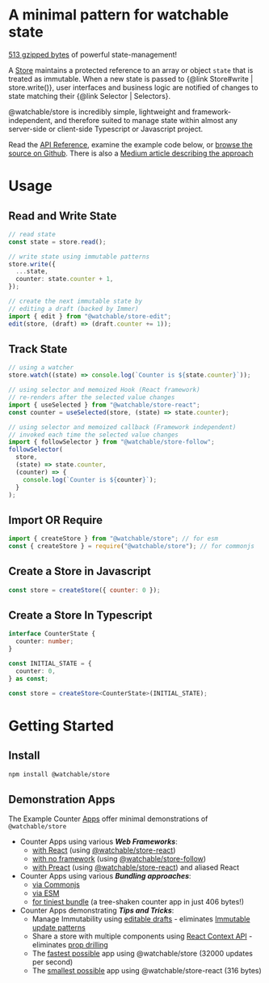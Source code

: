 # A minimal pattern for watchable state

[513 gzipped bytes](https://bundlephobia.com/package/@watchable/store) of powerful state-management!

A [Store](https://watchable.dev/api/interfaces/_watchable_store.Store.html) maintains a protected reference to an array or object `state` that is treated as immutable. When a new state is passed to {@link Store#write | store.write()}, user interfaces and business logic are notified of changes to state matching their {@link Selector | Selectors}.

@watchable/store is incredibly simple, lightweight and framework-independent, and therefore suited to manage state within almost any server-side or client-side Typescript or Javascript project.

Read the [API Reference](https://watchable.dev/api/modules/_watchable_store.html), examine the example code below, or [browse the source on Github](https://github.com/cefn/watchable/tree/main/packages/store). There is also a [Medium article describing the approach](https://medium.com/codex/dumping-redux-wasnt-so-hard-578a0e0bf946)

# Usage

## Read and Write State

```typescript
// read state
const state = store.read();

// write state using immutable patterns
store.write({
  ...state,
  counter: state.counter + 1,
});

// create the next immutable state by
// editing a draft (backed by Immer)
import { edit } from "@watchable/store-edit";
edit(store, (draft) => (draft.counter += 1));
```

## Track State

```typescript
// using a watcher
store.watch((state) => console.log(`Counter is ${state.counter}`));

// using selector and memoized Hook (React framework)
// re-renders after the selected value changes
import { useSelected } from "@watchable/store-react";
const counter = useSelected(store, (state) => state.counter);

// using selector and memoized callback (Framework independent)
// invoked each time the selected value changes
import { followSelector } from "@watchable/store-follow";
followSelector(
  store,
  (state) => state.counter,
  (counter) => {
    console.log(`Counter is ${counter}`);
  }
);
```

## Import OR Require

```javascript
import { createStore } from "@watchable/store"; // for esm
const { createStore } = require("@watchable/store"); // for commonjs
```

## Create a Store in Javascript

```javascript
const store = createStore({ counter: 0 });
```

## Create a Store In Typescript

```typescript
interface CounterState {
  counter: number;
}

const INITIAL_STATE = {
  counter: 0,
} as const;

const store = createStore<CounterState>(INITIAL_STATE);
```

# Getting Started

## Install

```zsh
npm install @watchable/store
```

## Demonstration Apps

The Example Counter [Apps](https://github.com/cefn/watchable/tree/main/apps#readme) offer minimal demonstrations of `@watchable/store`

- Counter Apps using various **_Web Frameworks_**:
  - [with React](https://github.com/cefn/watchable/tree/main/apps/counter-react-ts) (using [@watchable/store-react](https://github.com/cefn/watchable/tree/main/packages/store-react#readme))
  - [with no framework](https://github.com/cefn/watchable/tree/main/apps/counter-dom-ts#readme) (using [@watchable/store-follow](https://github.com/cefn/watchable/tree/main/packages/store-follow#readme))
  - [with Preact](https://github.com/cefn/watchable/tree/main/apps/counter-preact-ts#readme) (using [@watchable/store-react](https://github.com/cefn/watchable/tree/main/packages/store-react#readme)) and aliased React
- Counter Apps using various **_Bundling approaches_**:
  - [via Commonjs](https://github.com/cefn/watchable/tree/main/apps/counter-dom-commonjs#readme)
  - [via ESM](https://github.com/cefn/watchable/tree/main/apps/counter-dom-esm#readme)
  - [for tiniest bundle](https://github.com/cefn/watchable/tree/main/apps/counter-dom-tiny#readme) (a tree-shaken counter app in just 406 bytes!)
- Counter Apps demonstrating **_Tips and Tricks_**:
  - Manage Immutability using [editable drafts](https://github.com/cefn/watchable/tree/main/apps/counter-react-ts-edit#readme) - eliminates [Immutable update patterns](https://redux.js.org/usage/structuring-reducers/immutable-update-patterns)
  - Share a store with multiple components using [React Context API](https://github.com/cefn/watchable/tree/main/apps/counter-react-ts-edit-context#readme) - eliminates [prop drilling](https://kentcdodds.com/blog/prop-drilling)
  - The [fastest possible](https://github.com/cefn/watchable/tree/main/apps/fast) app using @watchable/store (32000 updates per second)
  - The [smallest possible](https://github.com/cefn/watchable/tree/main/apps/tiny) app using @watchable/store-react (316 bytes)
